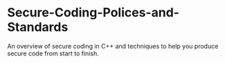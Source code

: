 # Secure-Coding-Polices-and-Standards
An overview of secure coding in C++ and techniques to help you produce secure code from start to finish. 
